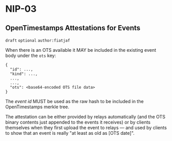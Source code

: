 NIP-03
======

OpenTimestamps Attestations for Events
--------------------------------------

`draft` `optional` `author:fiatjaf`

When there is an OTS available it MAY be included in the existing event body under the `ots` key:

```
{
  "id": ...,
  "kind": ...,
  ...,
  ...,
  "ots": <base64-encoded OTS file data>
}
```

The _event id_ MUST be used as the raw hash to be included in the OpenTimestamps merkle tree.

The attestation can be either provided by relays automatically (and the OTS binary contents just appended to the events it receives) or by clients themselves when they first upload the event to relays — and used by clients to show that an event is really "at least as old as [OTS date]".
